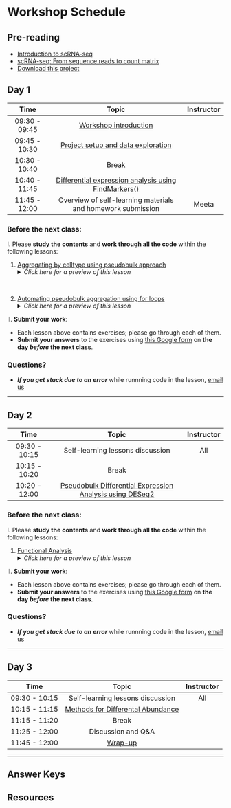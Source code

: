 # Workshop Schedule

## Pre-reading
* [Introduction to scRNA-seq]([../lessons/01_intro_to_scRNA-seq.md](https://hbctraining.github.io/scRNA-seq_online/lessons/01_intro_to_scRNA-seq.html))
* [scRNA-seq: From sequence reads to count matrix](https://hbctraining.github.io/scRNA-seq_online/lessons/02_SC_generation_of_count_matrix.html)
* [Download this project]()

## Day 1

| Time |  Topic  | Instructor |
|:-----------:|:----------:|:--------:|
| 09:30 - 09:45 | [Workshop introduction]() |  |
| 09:45 - 10:30| [Project setup and data exploration ](../lessons/01_scRNA_counts_to_clusters.md) |
| 10:30 - 10:40 | Break |
| 10:40 - 11:45 | [Differential expression analysis using FindMarkers()]() |  |
| 11:45 - 12:00 | Overview of self-learning materials and homework submission | Meeta |


### Before the next class:

I. Please **study the contents** and **work through all the code** within the following lessons:
 
   1. [Aggregating by celltype using pseudobulk approach]()
      <details>
       <summary><i>Click here for a preview of this lesson</i></summary>
       <br> Running DESeq2 on the aggregated count matrix. <br><br>In this lesson you will:<br>
             - Aggregate counts for each celltype<br>
             - Sample level QC for a given celltype (PCA and hierarchical clustering)<br>
             - Visualizations to bring it back to the single cell level <br><br>
<br>
        </details>

  2. [Automating pseudobulk aggregation using for loops]()
      <details>
       <summary><i>Click here for a preview of this lesson</i></summary>
       <br> Demonstrate how to run this for different celltypes. <br><br>In this lesson you will:<br>
             - Complete exercise for running through with another celltype<br><br>
        </details>       
         

II. **Submit your work**:
   * Each lesson above contains exercises; please go through each of them.
   * **Submit your answers** to the exercises using [this Google form]() on **the day *before* the next class**.
   


### Questions?
* ***If you get stuck due to an error*** while runnning code in the lesson, [email us](mailto:hbctraining@hsph.harvard.edu) 

***

## Day 2

| Time |  Topic  | Instructor |
|:-----------:|:----------:|:--------:|
| 09:30 - 10:15 | Self-learning lessons discussion | All |
| 10:15 - 10:20|  Break |  |
| 10:20 - 12:00 | [Pseudobulk Differential Expression Analysis using DESeq2]() | |

### Before the next class:

I. Please **study the contents** and **work through all the code** within the following lessons:
   1. [Functional Analysis]()
      <details>
       <summary><i>Click here for a preview of this lesson</i></summary>
         <br>Now that we have significant genes, let's gain some biological insight <br><br>In this lesson, we will:<br>
             - Over-representation analsyis<br>
             - GSEA and other visualizations<br><br>
        </details>

II. **Submit your work**:
   * Each lesson above contains exercises; please go through each of them.
   * **Submit your answers** to the exercises using [this Google form]() on **the day *before* the next class**.

### Questions?
* ***If you get stuck due to an error*** while runnning code in the lesson, [email us](mailto:hbctraining@hsph.harvard.edu) 


***


## Day 3

| Time |  Topic  | Instructor |
|:-----------:|:----------:|:--------:|
| 09:30 - 10:15 | Self-learning lessons discussion | All |
| 10:15 - 11:15| [Methods for Differental Abundance]()  |  |
| 11:15 - 11:20 | Break |
| 11:25 - 12:00| Discussion and Q&A |  |
| 11:45 - 12:00| [Wrap-up]() |  |

***

## Answer Keys





## Resources

